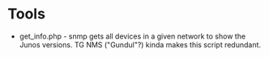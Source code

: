 # Tools

* get_info.php - snmp gets all devices in a given network to show the Junos versions. TG NMS ("Gundul"?) kinda makes this script redundant.
